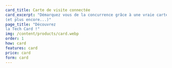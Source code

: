 ```yaml
---
card_title: Carte de visite connectée
card_excerpt: "Démarquez vous de la concurrence grâce à une vraie carte de visite virtuelle. 
(et plus encore...)"
page_title: "Découvrez 
la Tech Card !"
img: /content/products/card.webp
order: 1
how: card
features: card
price: card
form: card     
---
```

